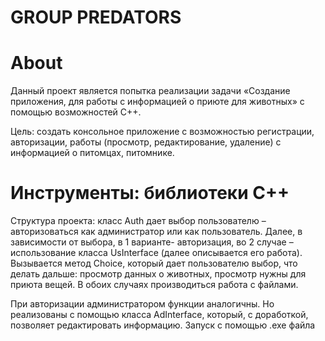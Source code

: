 # GROUP PREDATORS

# About

Данный проект является попытка реализации задачи «Создание приложения, для работы с информацией о приюте для животных» с помощью возможностей С++. 


Цель: создать консольное приложение с возможностью регистрации, авторизации, работы (просмотр, редактирование, удаление) с информацией о питомцах, питомнике.

# Инструменты: библиотеки С++

Структура проекта: класс Auth дает выбор пользователю – авторизоваться как администратор или как пользователь. Далее, в зависимости от выбора, в 1 варианте- авторизация, во 2 случае – использование класса UsInterface (далее описывается его работа). Вызывается метод Choice, который дает пользователю выбор, что делать дальше: просмотр данных о животных, просмотр нужны для приюта вещей. В обоих случаях производиться работа с файлами.

При авторизации администратором функции аналогичны. Но реализованы с помощью класса AdInterface, который, с доработкой, позволяет редактировать информацию.
Запуск с помощью .exe файла

